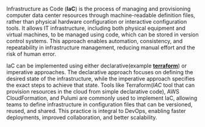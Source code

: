 Infrastructure as Code (**IaC**) is the process of managing and provisioning computer data center resources through machine-readable definition files, rather than physical hardware configuration or interactive configuration tools.
 It allows IT infrastructure, including both physical equipment and virtual machines, to be managed using code, which can be stored in version control systems.
 This approach enables automation, consistency, and repeatability in infrastructure management, reducing manual effort and the risk of human error.

IaC can be implemented using either declarative(example  [**terraform**](https://youtu.be/tomUWcQ0P3k?si=5cKoK7fGmlLcTN_5&t=87)) or imperative approaches. The declarative approach focuses on defining the desired state of the infrastructure, while the imperative approach specifies the exact steps to achieve that state.
 Tools like Terraform(*IAC* tool that can provision resources in the cloud from simple declarative code), AWS CloudFormation, and Pulumi are commonly used to implement IaC, allowing teams to define infrastructure in configuration files that can be versioned, reused, and shared.
 This practice is integral to DevOps, enabling faster deployments, improved collaboration, and better scalability.